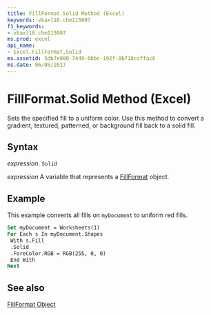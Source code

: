 ```yaml
---
title: FillFormat.Solid Method (Excel)
keywords: vbaxl10.chm115007
f1_keywords:
- vbaxl10.chm115007
ms.prod: excel
api_name:
- Excel.FillFormat.Solid
ms.assetid: 5db7e000-7449-6bbc-192f-8b718ccffac6
ms.date: 06/08/2017
---
```



# FillFormat.Solid Method (Excel)

Sets the specified fill to a uniform color. Use this method to convert a gradient, textured, patterned, or background fill back to a solid fill.


## Syntax

 _expression_. `Solid`

 _expression_ A variable that represents a [FillFormat](./Excel.FillFormat.md) object.


## Example

This example converts all fills on  `myDocument` to uniform red fills.


```vb
Set myDocument = Worksheets(1) 
For Each s In myDocument.Shapes 
 With s.Fill 
 .Solid 
 .ForeColor.RGB = RGB(255, 0, 0) 
 End With 
Next
```


## See also


[FillFormat Object](Excel.FillFormat.md)

